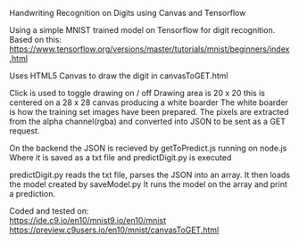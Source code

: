 Handwriting Recognition on Digits using Canvas and Tensorflow

Using a simple MNIST trained model on Tensorflow for digit recognition. 
Based on this:
https://www.tensorflow.org/versions/master/tutorials/mnist/beginners/index.html

Uses HTML5 Canvas to draw the digit in canvasToGET.html

Click is used to toggle drawing on / off
Drawing area is 20 x 20 this is centered on a 28 x 28 canvas producing a white boarder
The white boarder is how the training set images have been prepared.
The pixels are extracted from the alpha channel(rgba) and converted into JSON to be sent as a GET request.

On the backend the JSON is recieved by getToPredict.js running on node.js
Where it is saved as a txt file and predictDigit.py is executed

predictDigit.py reads the txt file, parses the JSON into an array.
It then loads the model created by saveModel.py
It runs the model on the array and print a prediction.

Coded and tested on:    
https://ide.c9.io/en10/mnist9.io/en10/mnist     
https://preview.c9users.io/en10/mnist/canvasToGET.html
